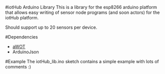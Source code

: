 #iotHub Arduino Library
This is a library for the esp8266 arduino platform that allows easy writing of sensor node programs (and soon actors) for the iotHub platform.

Should support up to 20 sensors per device.

#Dependencies
- [aWOT](https://github.com/lasselukkari/aWOT)
- ArduinoJson

#Example
The iotHub_lib.ino sketch contains a simple example with lots of comments :)
